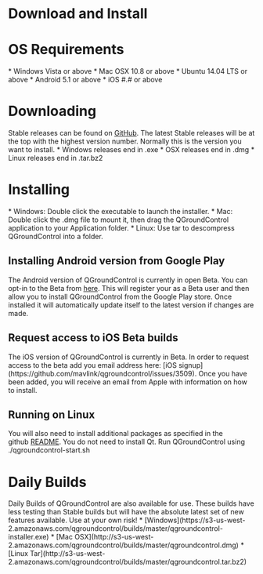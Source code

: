 # Download and Install

<h1>OS Requirements</h1>
* Windows Vista or above
* Mac OSX 10.8 or above
* Ubuntu 14.04 LTS or above
* Android 5.1 or above
* iOS #.# or above

<h1>Downloading</h1>
Stable releases can be found on <a href="https://github.com/mavlink/qgroundcontrol/releases/" target="_blank">GitHub</a>. The latest Stable releases will be at the top with the highest version number. Normally this is the version you want to install.
* Windows releases end in .exe
* OSX releases end in .dmg
* Linux releases end in .tar.bz2

<h1>Installing</h1>
* Windows: Double click the executable to launch the installer.
* Mac: Double click the .dmg file to mount it, then drag the QGroundControl application to your Application folder.
* Linux: Use tar to descompress QGroundControl into a folder.

<h2>Installing Android version from Google Play</h2>
The Android version of QGroundControl is currently in open Beta. You can opt-in to the Beta from <a href="https://play.google.com/apps/testing/org.mavlink.qgroundcontrol" target="_blank">here</a>. This will register your as a Beta user and then allow you to install QGroundControl from the Google Play store. Once installed it will automatically update itself to the latest version if changes are made.

<h2>Request access to iOS Beta builds</h2>
The iOS version of QGroundControl is currently in Beta. In order to request access to the beta add you email address here: [iOS signup](https://github.com/mavlink/qgroundcontrol/issues/3509). Once you have been added, you will receive an email from Apple with information on how to install.

<h2>Running on Linux</h2>
You will also need to install additional packages as specified in the github <a class="urlextern" title="https://github.com/mavlink/qgroundcontrol" href="https://github.com/mavlink/qgroundcontrol" rel="nofollow">README</a>. You do not need to install Qt. Run QGroundControl using ./qgroundcontrol-start.sh

<h1>Daily Builds</h1>
Daily Builds of QGroundControl are also available for use. These builds have less testing than Stable builds but will have the absolute latest set of new features available. Use at your own risk!
* [Windows](https://s3-us-west-2.amazonaws.com/qgroundcontrol/builds/master/qgroundcontrol-installer.exe)
* [Mac OSX](http://s3-us-west-2.amazonaws.com/qgroundcontrol/builds/master/qgroundcontrol.dmg)
* [Linux Tar](http://s3-us-west-2.amazonaws.com/qgroundcontrol/builds/master/qgroundcontrol.tar.bz2)